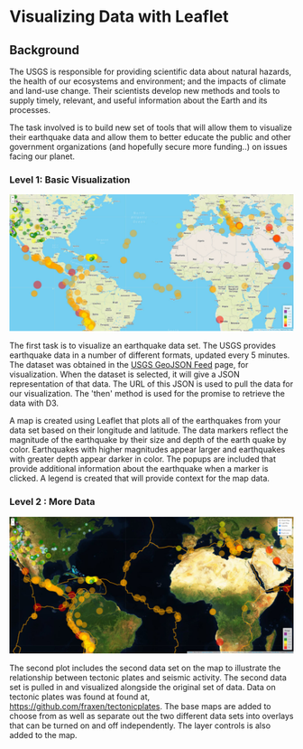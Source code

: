 # Visualizing Data with Leaflet

## Background

The USGS is responsible for providing scientific data about natural hazards, the health of our ecosystems and environment; and the impacts of climate and land-use change. Their scientists develop new methods and tools to supply timely, relevant, and useful information about the Earth and its processes.

The task involved is to build new set of tools that will allow them to visualize their earthquake data and allow them to better educate the public and other government organizations (and hopefully secure more funding..) on issues facing our planet.

### Level 1: Basic Visualization

![Level1](Images/Step1.jpg)

The first task is to visualize an earthquake data set. The USGS provides earthquake data in a number of different formats, updated every 5 minutes. The dataset was obtained in the [USGS GeoJSON Feed](http://earthquake.usgs.gov/earthquakes/feed/v1.0/geojson.php) page, for visualization. When the dataset is selected, it will give a JSON representation of that data. The URL of this JSON is used to pull the data for our visualization. The 'then' method is used for the promise to retrieve the data with D3.

A map is created using Leaflet that plots all of the earthquakes from your data set based on their longitude and latitude. The data markers reflect the magnitude of the earthquake by their size and depth of the earth quake by color. Earthquakes with higher magnitudes appear larger and earthquakes with greater depth appear darker in color. The popups are included that provide additional information about the earthquake when a marker is clicked. A legend is created that will provide context for the map data. 

### Level 2 : More Data

![Level2](Images/Step2.jpg)

The second plot includes the second data set on the map to illustrate the relationship between tectonic plates and seismic activity. The second data set is pulled in and visualized alongside the original set of data. Data on tectonic plates was found at found at, <https://github.com/fraxen/tectonicplates>. The base maps are added to choose from as well as separate out the two different data sets into overlays that can be turned on and off independently. The layer controls is also added to the map.